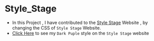 # Style_Stage
* In this Project , I have contributed to the [Style Stage](https://stylestage.dev/) Website , by changing the CSS of `Style Stage` Website.
* [Click Here](https://stylestage.dev/styles/dark-purple/) to see my `Dark Puple` style on the `Style Stage` website
